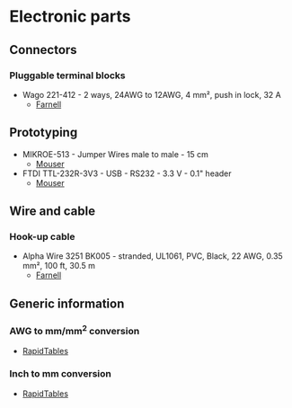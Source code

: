 # Electronic parts

## Connectors

### Pluggable terminal blocks

* Wago 221-412 - 2 ways, 24AWG to 12AWG, 4 mm², push in lock, 32 A
  * [Farnell](https://fr.farnell.com/en-FR/wago/221-412/terminal-block-pluggable-2pos/dp/2534732)
## Prototyping

* MIKROE-513 - Jumper Wires male to male - 15 cm
  * [Mouser](https://www.mouser.fr/ProductDetail/Mikroe/MIKROE-513?qs=7CTBMF0jTsHujVymHwDfAg%3D%3D)
* FTDI TTL-232R-3V3 - USB - RS232 - 3.3 V - 0.1" header
  * [Mouser](https://www.mouser.fr/ProductDetail/FTDI/TTL-232R-3V3?qs=Xb8IjHhkxj627GFcejHp0Q%3D%3D)

## Wire and cable

### Hook-up cable

* Alpha Wire 3251 BK005 - stranded, UL1061, PVC, Black, 22 AWG, 0.35 mm², 100 ft, 30.5 m
  * [Farnell](https://fr.farnell.com/en-FR/alpha-wire/3251-bk005/wire-blk-22awg-7-30awg-30-5m/dp/2290780)

## Generic information

### AWG to mm/mm<sup>2</sup> conversion

* [RapidTables](https://www.rapidtables.com/calc/wire/awg-to-mm.html)

### Inch to mm conversion

* [RapidTables](https://www.rapidtables.com/convert/length/inch-to-mm.html)

